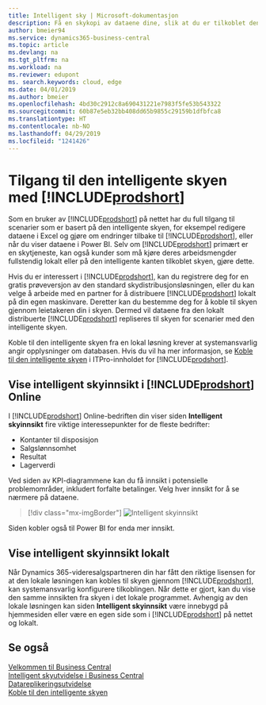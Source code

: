 ```yaml
---
title: Intelligent sky | Microsoft-dokumentasjon
description: Få en skykopi av dataene dine, slik at du er tilkoblet den intelligente skyen.
author: bmeier94
ms.service: dynamics365-business-central
ms.topic: article
ms.devlang: na
ms.tgt_pltfrm: na
ms.workload: na
ms.reviewer: edupont
ms. search.keywords: cloud, edge
ms.date: 04/01/2019
ms.author: bmeier
ms.openlocfilehash: 4bd30c2912c8a690431221e7983f5fe53b543322
ms.sourcegitcommit: 60b87e5eb32bb408dd65b9855c29159b1dfbfca8
ms.translationtype: HT
ms.contentlocale: nb-NO
ms.lasthandoff: 04/29/2019
ms.locfileid: "1241426"
---
```

# <a name="your-access-to-the-intelligent-cloud-with-includeprodshortincludesprodshortmd"></a>Tilgang til den intelligente skyen med [!INCLUDE[prodshort](includes/prodshort.md)]

Som en bruker av [!INCLUDE[prodshort](includes/prodshort.md)] på nettet har du full tilgang til scenarier som er basert på den intelligente skyen, for eksempel redigere dataene i Excel og gjøre om endringer tilbake til [!INCLUDE[prodshort](includes/prodshort.md)], eller når du viser dataene i Power BI. Selv om [!INCLUDE[prodshort](includes/prodshort.md)] primært er en skytjeneste, kan også kunder som må kjøre deres arbeidsmengder fullstendig lokalt eller på den intelligente kanten tilkoblet skyen, gjøre dette.  

Hvis du er interessert i [!INCLUDE[prodshort](includes/prodshort.md)], kan du registrere deg for en gratis prøveversjon av den standard skydistribusjonsløsningen, eller du kan velge å arbeide med en partner for å distribuere [!INCLUDE[prodshort](includes/prodshort.md)] lokalt på din egen maskinvare. Deretter kan du bestemme deg for å koble til skyen gjennom leietakeren din i skyen. Dermed vil dataene fra den lokalt distribuerte [!INCLUDE[prodshort](includes/prodshort.md)] repliseres til skyen for scenarier med den intelligente skyen.  

Koble til den intelligente skyen fra en lokal løsning krever at systemansvarlig angir opplysninger om databasen. Hvis du vil ha mer informasjon, se [Koble til den intelligente skyen](/dynamics365/business-central/dev-itpro/administration/about-intelligent-edge) i ITPro-innholdet for [!INCLUDE[prodshort](includes/prodshort.md)].  

## <a name="viewing-intelligent-cloud-insights-in-includeprodshortincludesprodshortmd-online"></a>Vise intelligent skyinnsikt i [!INCLUDE[prodshort](includes/prodshort.md)] Online

I [!INCLUDE[prodshort](includes/prodshort.md)] Online-bedriften din viser siden **Intelligent skyinnsikt** fire viktige interessepunkter for de fleste bedrifter:

- Kontanter til disposisjon
- Salgslønnsomhet
- Resultat
- Lagerverdi

Ved siden av KPI-diagrammene kan du få innsikt i potensielle problemområder, inkludert forfalte betalinger. Velg hver innsikt for å se nærmere på dataene.  

> [!div class="mx-imgBorder"]
> ![Intelligent skyinnsikt](media/across-intelligent-cloud/intelligentcloudApril19.png "Viser siden Intelligent skyinnsikt i Business Central")

Siden kobler også til Power BI for enda mer innsikt.

## <a name="viewing-intelligent-cloud-insights-on-premises"></a>Vise intelligent skyinnsikt lokalt

Når Dynamics 365-videresalgspartneren din har fått den riktige lisensen for at den lokale løsningen kan kobles til skyen gjennom [!INCLUDE[prodshort](includes/prodshort.md)], kan systemansvarlig konfigurere tilkoblingen. Når dette er gjort, kan du vise den samme innsikten fra skyen i det lokale programmet. Avhengig av den lokale løsningen kan siden **Intelligent skyinnsikt** være innebygd på hjemmesiden eller være en egen side som i [!INCLUDE[prodshort](includes/prodshort.md)] på nettet og lokalt.  

## <a name="see-also"></a>Se også

[Velkommen til Business Central](index.md)  
[Intelligent skyutvidelse i Business Central](ui-extensions-intelligent-cloud.md)  
[Datareplikeringsutvidelse](ui-extensions-data-replication.md)  
[Koble til den intelligente skyen](/dynamics365/business-central/dev-itpro/administration/about-intelligent-edge)  

